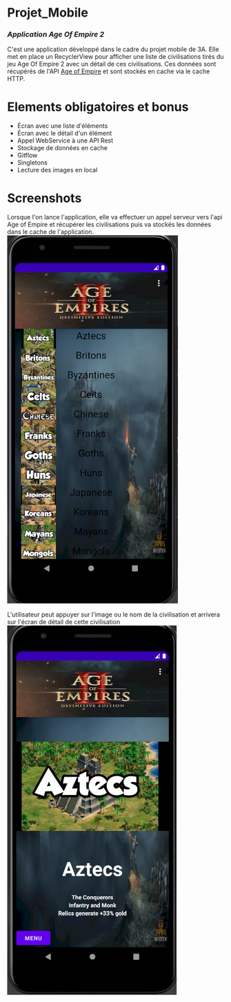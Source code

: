 # Projet_Mobile

### _Application Age Of Empire 2_


C'est une application développé dans le cadre du projet mobile de 3A.
Elle met en place un RecyclerView pour afficher une liste de civilisations tirés du jeu Age Of Empire 2 avec un détail de ces civilisations.
Ces données sont récupérés de l'API [Age of Empire](https://github.com/aalises/age-of-empires-II-api) et sont stockés en cache via le cache HTTP.


# Elements obligatoires et bonus

* Écran avec une liste d'éléments
* Écran avec le détail d'un élément
* Appel WebService à une API Rest
* Stockage de données en cache
* Gitflow
* Singletons
* Lecture des images en local

# Screenshots
Lorsque l'on lance l'application, elle va effectuer un appel serveur vers l'api Age of Empire et récupérer les civilisations puis va stockés les données dans le cache de l'application.
![](https://github.com/Totito91/Projet_Mobile/blob/master/app/ScreenShots/capture1.PNG)

L'utilisateur peut appuyer sur l'image ou le nom de la civilisation et arrivera sur l'écran de détail de cette civilisation 
![](https://github.com/Totito91/Projet_Mobile/blob/master/app/ScreenShots/capture2.PNG)
